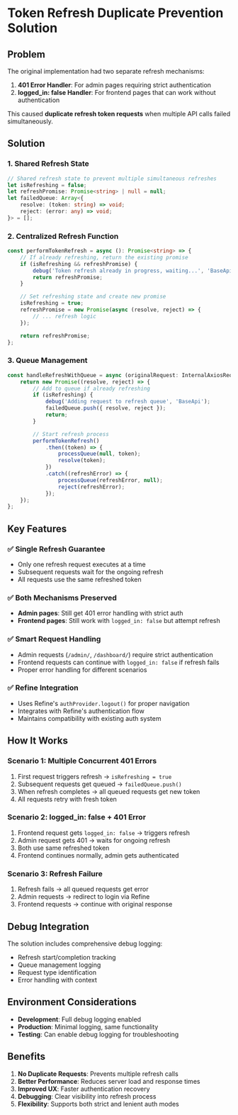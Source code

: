 # Token Refresh Duplicate Prevention Solution

## Problem
The original implementation had two separate refresh mechanisms:
1. **401 Error Handler**: For admin pages requiring strict authentication
2. **logged_in: false Handler**: For frontend pages that can work without authentication

This caused **duplicate refresh token requests** when multiple API calls failed simultaneously.

## Solution

### **1. Shared Refresh State**
```typescript
// Shared refresh state to prevent multiple simultaneous refreshes
let isRefreshing = false;
let refreshPromise: Promise<string> | null = null;
let failedQueue: Array<{
    resolve: (token: string) => void;
    reject: (error: any) => void;
}> = [];
```

### **2. Centralized Refresh Function**
```typescript
const performTokenRefresh = async (): Promise<string> => {
    // If already refreshing, return the existing promise
    if (isRefreshing && refreshPromise) {
        debug('Token refresh already in progress, waiting...', 'BaseApi');
        return refreshPromise;
    }

    // Set refreshing state and create new promise
    isRefreshing = true;
    refreshPromise = new Promise(async (resolve, reject) => {
        // ... refresh logic
    });

    return refreshPromise;
};
```

### **3. Queue Management**
```typescript
const handleRefreshWithQueue = async (originalRequest: InternalAxiosRequestConfig): Promise<string> => {
    return new Promise((resolve, reject) => {
        // Add to queue if already refreshing
        if (isRefreshing) {
            debug('Adding request to refresh queue', 'BaseApi');
            failedQueue.push({ resolve, reject });
            return;
        }

        // Start refresh process
        performTokenRefresh()
            .then((token) => {
                processQueue(null, token);
                resolve(token);
            })
            .catch((refreshError) => {
                processQueue(refreshError, null);
                reject(refreshError);
            });
    });
};
```

## Key Features

### **✅ Single Refresh Guarantee**
- Only one refresh request executes at a time
- Subsequent requests wait for the ongoing refresh
- All requests use the same refreshed token

### **✅ Both Mechanisms Preserved**
- **Admin pages**: Still get 401 error handling with strict auth
- **Frontend pages**: Still work with `logged_in: false` but attempt refresh

### **✅ Smart Request Handling**
- Admin requests (`/admin/`, `/dashboard/`) require strict authentication
- Frontend requests can continue with `logged_in: false` if refresh fails
- Proper error handling for different scenarios

### **✅ Refine Integration**
- Uses Refine's `authProvider.logout()` for proper navigation
- Integrates with Refine's authentication flow
- Maintains compatibility with existing auth system

## How It Works

### **Scenario 1: Multiple Concurrent 401 Errors**
1. First request triggers refresh → `isRefreshing = true`
2. Subsequent requests get queued → `failedQueue.push()`
3. When refresh completes → all queued requests get new token
4. All requests retry with fresh token

### **Scenario 2: logged_in: false + 401 Error**
1. Frontend request gets `logged_in: false` → triggers refresh
2. Admin request gets 401 → waits for ongoing refresh
3. Both use same refreshed token
4. Frontend continues normally, admin gets authenticated

### **Scenario 3: Refresh Failure**
1. Refresh fails → all queued requests get error
2. Admin requests → redirect to login via Refine
3. Frontend requests → continue with original response

## Debug Integration

The solution includes comprehensive debug logging:
- Refresh start/completion tracking
- Queue management logging
- Request type identification
- Error handling with context

## Environment Considerations

- **Development**: Full debug logging enabled
- **Production**: Minimal logging, same functionality
- **Testing**: Can enable debug logging for troubleshooting

## Benefits

1. **No Duplicate Requests**: Prevents multiple refresh calls
2. **Better Performance**: Reduces server load and response times
3. **Improved UX**: Faster authentication recovery
4. **Debugging**: Clear visibility into refresh process
5. **Flexibility**: Supports both strict and lenient auth modes 